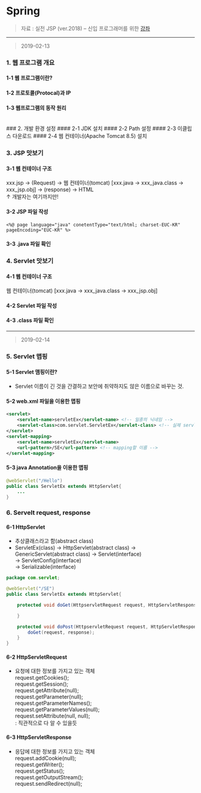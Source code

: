 Spring
====================

> 자료 : 실전 JSP (ver.2018) – 신입 프로그래머를 위한 [강좌](https://www.inflearn.com/course/%EC%8B%A4%EC%A0%84-jsp_renew/)<br>
-------
> 2019-02-13
### 1. 웹 프로그램 개요
#### 1-1 웹 프로그램이란?
#### 1-2 프로토콜(Protocal)과 IP
#### 1-3 웹프로그램의 동작 원리
<br>
### 2. 개발 환경 설정
#### 2-1 JDK 설치
#### 2-2 Path 설정
#### 2-3 이클립스 다운로드
#### 2-4 웹 컨테이너(Apache Tomcat 8.5) 설치

### 3. JSP 맛보기
#### 3-1 웹 컨테이너 구조
xxx.jsp → (Request) → 웹 컨테이너(tomcat) [xxx.java → xxx_java.class → xxx_jsp.obj] → (response) → HTML <br>
↑ 개발자는 여기까지만!

#### 3-2 JSP 파일 작성
`<%@ page language="java" conetentType="text/html; charset-EUC-KR" pageEncoding="EUC-KR" %>` <br>

#### 3-3 .java 파일 확인

### 4. Servlet 맛보기
#### 4-1 웹 컨테이너 구조
웹 컨테이너(tomcat) [xxx.java → xxx_java.class → xxx_jsp.obj] <br>

#### 4-2 Servlet 파일 작성

#### 4-3 .class 파일 확인

-------
> 2019-02-14
### 5. Servlet 맵핑
#### 5-1 Servlet 맴핑이란?
- Servlet 이름이 긴 것을 간결하고 보안에 취약하지도 않은 이름으로 바꾸는 것. <br>

#### 5-2 web.xml 파일을 이용한 맵핑
```xml
<servlet>
	<servlet-name>servletEx</servlet-name> <!-- 일종의 닉네임 -->
	<servlet-class>com.servlet.ServletEx</servlet-class> <!-- 실제 servlet -->
</servlet>
<servlet-mapping>
	<servlet-name>servletEx</servlet-name> 
	<url-pattern>/SE</url-pattern> <!-- mapping할 이름 -->
</servlet-mapping>

```

#### 5-3 java Annotation을 이용한 맵핑
```java
@webServlet("/Hello")
public class ServletEx extends HttpServlet{
	...
}
```

### 6. Servelt request, response
#### 6-1 HttpServlet
- 추상클래스라고 함(abstract class) <br>
- ServletEx(class) → HttpServlet(abstract class) → GenericServlet(abstract class) → Servlet(interface) <br>
																				  → ServletConfig(interface) <br>
																				  → Serializable(interface) <br>

```java
package com.servlet;

@webServlet("/SE")
public class ServletEx extends HttpServlet{

	protected void doGet(HttpservletRequest request, HttpServletResponse response) throws ServletException, IOException{

	}

	protected void doPost(HttpservletRequest request, HttpServletResponse response) throws ServletException, IOException{
		doGet(request, response);
	}
}

```
#### 6-2 HttpServletRequest
- 요청에 대한 정보를 가지고 있는 객체 <br>
request.getCookies(); <br>
request.getSession(); <br>
request.getAttribute(null); <br>
request.getParameter(null); <br>
request.getParameterNames(); <br>
request.getParameterValues(null); <br>
request.setAttribute(null, null); <br>
: 직관적으로 다 알 수 있을듯


#### 6-3 HttpServletResponse
- 응답에 대한 정보를 가지고 있는 객체 <br>
request.addCookie(null); <br>
request.getWriter(); <br>
request.getStatus(); <br>
request.getOutputStream(); <br>
request.sendRedirect(null); <br>







